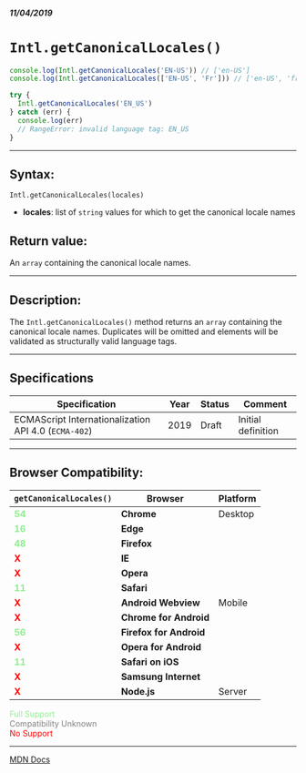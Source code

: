 ##### 11/04/2019
# `Intl.getCanonicalLocales()`

```js
console.log(Intl.getCanonicalLocales('EN-US')) // ['en-US']
console.log(Intl.getCanonicalLocales(['EN-US', 'Fr'])) // ['en-US', 'fr']

try {
  Intl.getCanonicalLocales('EN_US')
} catch (err) {
  console.log(err)
  // RangeError: invalid language tag: EN_US
}
```

---

## Syntax:
`Intl.getCanonicalLocales(locales)`

* **locales**: list of `string` values for which to get the canonical locale names 

## Return value:
An `array` containing the canonical locale names.

---

## Description:
The `Intl.getCanonicalLocales()` method returns an `array` containing the canonical locale names.  Duplicates will be omitted and elements will be validated as structurally valid language tags.

---

## Specifications
| Specification | Year | Status | Comment |
|---|---|---|---|
| ECMAScript Internationalization API 4.0 (`ECMA-402`) | 2019 | Draft | Initial definition |

---

## Browser Compatibility:
| `getCanonicalLocales()` | Browser | Platform |
|---|---|---|
| <span style="color: lightgreen">**54**</span> | **Chrome** | Desktop | 
| <span style="color: lightgreen">**16**</span> | **Edge** || 
| <span style="color: lightgreen">**48**</span> | **Firefox** || 
| <span style="color: red">**X**</span> | **IE** || 
| <span style="color: red">**X**</span> | **Opera** || 
| <span style="color: lightgreen">**11**</span> | **Safari** || 
| <span style="color: red">**X**</span> | **Android Webview** | Mobile | 
| <span style="color: red">**X**</span> | **Chrome for Android** || 
| <span style="color: lightgreen">**56**</span> | **Firefox for Android** || 
| <span style="color: red">**X**</span> | **Opera for Android** || 
| <span style="color: lightgreen">**11**</span> | **Safari on iOS** || 
| <span style="color: red">**X**</span> | **Samsung Internet** || 
| <span style="color: red">**X**</span> | **Node.js** | Server | 

<span style="color: lightgreen">Full Support</span>  
<span style="color: grey">Compatibility Unknown</span>  
<span style="color: red">No Support</span>

---

[MDN Docs](https://developer.mozilla.org/en-US/docs/Web/JavaScript/Reference/Global_Objects/Intl/getCanonicalLocales)